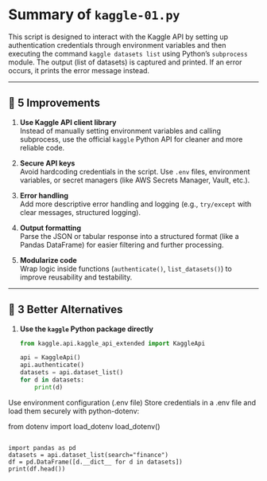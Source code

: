 
# Summary of `kaggle-01.py`

This script is designed to interact with the Kaggle API by setting up authentication credentials through environment variables and then executing the command `kaggle datasets list` using Python’s `subprocess` module. The output (list of datasets) is captured and printed. If an error occurs, it prints the error message instead.

---

## 🔹 5 Improvements

1. **Use Kaggle API client library**  
   Instead of manually setting environment variables and calling subprocess, use the official `kaggle` Python API for cleaner and more reliable code.

2. **Secure API keys**  
   Avoid hardcoding credentials in the script. Use `.env` files, environment variables, or secret managers (like AWS Secrets Manager, Vault, etc.).

3. **Error handling**  
   Add more descriptive error handling and logging (e.g., `try/except` with clear messages, structured logging).

4. **Output formatting**  
   Parse the JSON or tabular response into a structured format (like a Pandas DataFrame) for easier filtering and further processing.

5. **Modularize code**  
   Wrap logic inside functions (`authenticate()`, `list_datasets()`) to improve reusability and testability.

---


## 🔹 3 Better Alternatives

1. **Use the `kaggle` Python package directly**  
   ```python
   from kaggle.api.kaggle_api_extended import KaggleApi
   
   api = KaggleApi()
   api.authenticate()
   datasets = api.dataset_list()
   for d in datasets:
       print(d)

Use environment configuration (.env file)
Store credentials in a .env file and load them securely with python-dotenv:

from dotenv import load_dotenv
load_dotenv()


```

import pandas as pd
datasets = api.dataset_list(search="finance")
df = pd.DataFrame([d.__dict__ for d in datasets])
print(df.head())

```


